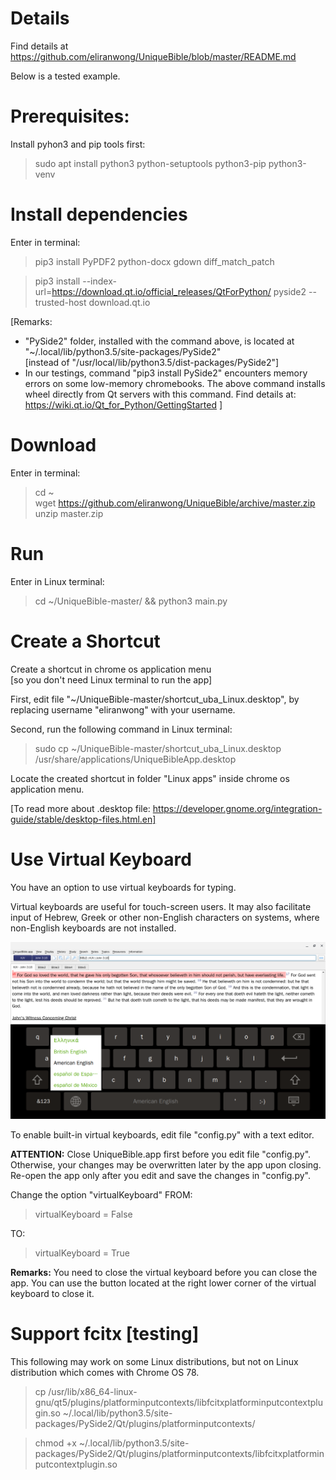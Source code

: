 # Details
Find details at https://github.com/eliranwong/UniqueBible/blob/master/README.md

Below is a tested example.

# Prerequisites:

Install pyhon3 and pip tools first:

> sudo apt install python3 python-setuptools python3-pip python3-venv

# Install dependencies<br>

Enter in terminal:

> pip3 install PyPDF2 python-docx gdown diff_match_patch

> pip3 install --index-url=https://download.qt.io/official_releases/QtForPython/ pyside2 --trusted-host download.qt.io

[Remarks: 
* "PySide2" folder, installed with the command above, is located at "~/.local/lib/python3.5/site-packages/PySide2"<br>
[instead of "/usr/local/lib/python3.5/dist-packages/PySide2"]<br>
* In our testings, command "pip3 install PySide2" encounters memory errors on some low-memory chromebooks.  The above command installs wheel directly from Qt servers with this command.  Find details at: https://wiki.qt.io/Qt_for_Python/GettingStarted
]<br>

# Download
Enter in terminal:

> cd ~<br>
> wget https://github.com/eliranwong/UniqueBible/archive/master.zip<br>
> unzip master.zip<br>

# Run
Enter in Linux terminal:

> cd ~/UniqueBible-master/ && python3 main.py<br>

# Create a Shortcut
Create a shortcut in chrome os application menu<br>
[so you don't need Linux terminal to run the app]

First, edit file "~/UniqueBible-master/shortcut_uba_Linux.desktop", by replacing username "eliranwong" with your username.<br>

Second, run the following command in Linux terminal:<br>

> sudo cp ~/UniqueBible-master/shortcut_uba_Linux.desktop /usr/share/applications/UniqueBibleApp.desktop<br>

Locate the created shortcut in folder "Linux apps" inside chrome os application menu.<br>

[To read more about .desktop file: https://developer.gnome.org/integration-guide/stable/desktop-files.html.en]

# Use Virtual Keyboard

You have an option to use virtual keyboards for typing.

Virtual keyboards are useful for touch-screen users.  It may also facilitate input of Hebrew, Greek or other non-English characters on systems, where non-English keyboards are not installed.

<img src="../screenshots/screenshot_virtualKeyboard.png">

To enable built-in virtual keyboards, edit file "config.py" with a text editor.

<b>ATTENTION:</b> Close UniqueBible.app first before you edit file "config.py".  Otherwise, your changes may be overwritten later by the app upon closing.  Re-open the app only after you edit and save the changes in "config.py".

Change the option "virtualKeyboard" FROM:

> virtualKeyboard = False

TO:

> virtualKeyboard = True

<b>Remarks:</b> You need to close the virtual keyboard before you can close the app.  You can use the button located at the right lower corner of the virtual keyboard to close it.

# Support fcitx [testing]

This following may work on some Linux distributions, but not on Linux distribution which comes with Chrome OS 78.

> cp /usr/lib/x86_64-linux-gnu/qt5/plugins/platforminputcontexts/libfcitxplatforminputcontextplugin.so ~/.local/lib/python3.5/site-packages/PySide2/Qt/plugins/platforminputcontexts/

> chmod +x ~/.local/lib/python3.5/site-packages/PySide2/Qt/plugins/platforminputcontexts/libfcitxplatforminputcontextplugin.so
